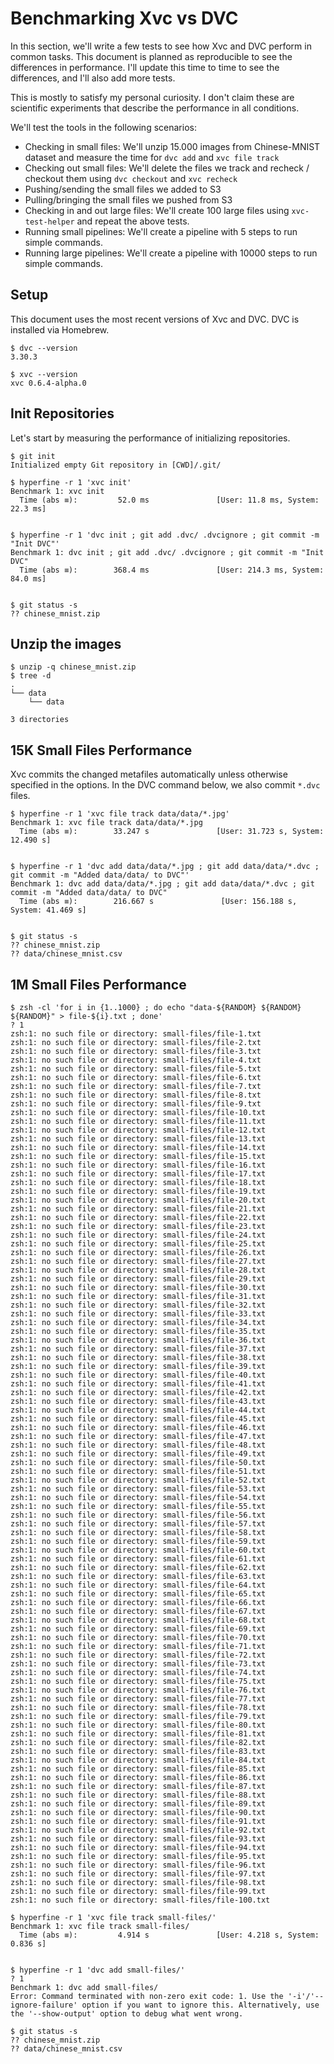# Benchmarking Xvc vs DVC

In this section, we'll write a few tests to see how Xvc and DVC perform in common tasks. This document is planned as reproducible to see the differences in performance. I'll update this time to time to see the differences, and I'll also add more tests.

This is mostly to satisfy my personal curiosity. I don't claim these are scientific experiments that describe the performance in all conditions. 

We'll test the tools in the following scenarios:

- Checking in small files: We'll unzip 15.000 images from Chinese-MNIST dataset and measure the time for `dvc add` and `xvc file track`
- Checking out small files: We'll delete the files we track and recheck / checkout them using `dvc checkout`  and `xvc recheck`
- Pushing/sending the small files we added to S3 
- Pulling/bringing the small files we pushed from S3
- Checking in and out large files: We'll create 100 large files using `xvc-test-helper` and repeat the above tests.
- Running small pipelines: We'll create a pipeline with 5 steps to run simple commands.
- Running large pipelines: We'll create a pipeline with 10000 steps to run simple commands. 

## Setup

This document uses the most recent versions of Xvc and DVC. DVC is installed via Homebrew. 

```console
$ dvc --version
3.30.3

$ xvc --version
xvc 0.6.4-alpha.0

```

## Init Repositories

Let's start by measuring the performance of initializing repositories. 

```console
$ git init
Initialized empty Git repository in [CWD]/.git/

$ hyperfine -r 1 'xvc init'
Benchmark 1: xvc init
  Time (abs ≡):         52.0 ms               [User: 11.8 ms, System: 22.3 ms]
 

$ hyperfine -r 1 'dvc init ; git add .dvc/ .dvcignore ; git commit -m "Init DVC"'
Benchmark 1: dvc init ; git add .dvc/ .dvcignore ; git commit -m "Init DVC"
  Time (abs ≡):        368.4 ms               [User: 214.3 ms, System: 84.0 ms]
 

$ git status -s
?? chinese_mnist.zip

```

## Unzip the images

```console
$ unzip -q chinese_mnist.zip
$ tree -d 
.
└── data
    └── data

3 directories

```


## 15K Small Files Performance

Xvc commits the changed metafiles automatically unless otherwise specified in the options. In the DVC command below, we also commit `*.dvc` files.

```console
$ hyperfine -r 1 'xvc file track data/data/*.jpg'
Benchmark 1: xvc file track data/data/*.jpg
  Time (abs ≡):        33.247 s               [User: 31.723 s, System: 12.490 s]
 

$ hyperfine -r 1 'dvc add data/data/*.jpg ; git add data/data/*.dvc ; git commit -m "Added data/data/ to DVC"'
Benchmark 1: dvc add data/data/*.jpg ; git add data/data/*.dvc ; git commit -m "Added data/data/ to DVC"
  Time (abs ≡):        216.667 s               [User: 156.188 s, System: 41.469 s]
 

$ git status -s
?? chinese_mnist.zip
?? data/chinese_mnist.csv

```

## 1M Small Files Performance

```console
$ zsh -cl 'for i in {1..1000} ; do echo "data-${RANDOM} ${RANDOM} ${RANDOM}" > file-${i}.txt ; done'
? 1
zsh:1: no such file or directory: small-files/file-1.txt
zsh:1: no such file or directory: small-files/file-2.txt
zsh:1: no such file or directory: small-files/file-3.txt
zsh:1: no such file or directory: small-files/file-4.txt
zsh:1: no such file or directory: small-files/file-5.txt
zsh:1: no such file or directory: small-files/file-6.txt
zsh:1: no such file or directory: small-files/file-7.txt
zsh:1: no such file or directory: small-files/file-8.txt
zsh:1: no such file or directory: small-files/file-9.txt
zsh:1: no such file or directory: small-files/file-10.txt
zsh:1: no such file or directory: small-files/file-11.txt
zsh:1: no such file or directory: small-files/file-12.txt
zsh:1: no such file or directory: small-files/file-13.txt
zsh:1: no such file or directory: small-files/file-14.txt
zsh:1: no such file or directory: small-files/file-15.txt
zsh:1: no such file or directory: small-files/file-16.txt
zsh:1: no such file or directory: small-files/file-17.txt
zsh:1: no such file or directory: small-files/file-18.txt
zsh:1: no such file or directory: small-files/file-19.txt
zsh:1: no such file or directory: small-files/file-20.txt
zsh:1: no such file or directory: small-files/file-21.txt
zsh:1: no such file or directory: small-files/file-22.txt
zsh:1: no such file or directory: small-files/file-23.txt
zsh:1: no such file or directory: small-files/file-24.txt
zsh:1: no such file or directory: small-files/file-25.txt
zsh:1: no such file or directory: small-files/file-26.txt
zsh:1: no such file or directory: small-files/file-27.txt
zsh:1: no such file or directory: small-files/file-28.txt
zsh:1: no such file or directory: small-files/file-29.txt
zsh:1: no such file or directory: small-files/file-30.txt
zsh:1: no such file or directory: small-files/file-31.txt
zsh:1: no such file or directory: small-files/file-32.txt
zsh:1: no such file or directory: small-files/file-33.txt
zsh:1: no such file or directory: small-files/file-34.txt
zsh:1: no such file or directory: small-files/file-35.txt
zsh:1: no such file or directory: small-files/file-36.txt
zsh:1: no such file or directory: small-files/file-37.txt
zsh:1: no such file or directory: small-files/file-38.txt
zsh:1: no such file or directory: small-files/file-39.txt
zsh:1: no such file or directory: small-files/file-40.txt
zsh:1: no such file or directory: small-files/file-41.txt
zsh:1: no such file or directory: small-files/file-42.txt
zsh:1: no such file or directory: small-files/file-43.txt
zsh:1: no such file or directory: small-files/file-44.txt
zsh:1: no such file or directory: small-files/file-45.txt
zsh:1: no such file or directory: small-files/file-46.txt
zsh:1: no such file or directory: small-files/file-47.txt
zsh:1: no such file or directory: small-files/file-48.txt
zsh:1: no such file or directory: small-files/file-49.txt
zsh:1: no such file or directory: small-files/file-50.txt
zsh:1: no such file or directory: small-files/file-51.txt
zsh:1: no such file or directory: small-files/file-52.txt
zsh:1: no such file or directory: small-files/file-53.txt
zsh:1: no such file or directory: small-files/file-54.txt
zsh:1: no such file or directory: small-files/file-55.txt
zsh:1: no such file or directory: small-files/file-56.txt
zsh:1: no such file or directory: small-files/file-57.txt
zsh:1: no such file or directory: small-files/file-58.txt
zsh:1: no such file or directory: small-files/file-59.txt
zsh:1: no such file or directory: small-files/file-60.txt
zsh:1: no such file or directory: small-files/file-61.txt
zsh:1: no such file or directory: small-files/file-62.txt
zsh:1: no such file or directory: small-files/file-63.txt
zsh:1: no such file or directory: small-files/file-64.txt
zsh:1: no such file or directory: small-files/file-65.txt
zsh:1: no such file or directory: small-files/file-66.txt
zsh:1: no such file or directory: small-files/file-67.txt
zsh:1: no such file or directory: small-files/file-68.txt
zsh:1: no such file or directory: small-files/file-69.txt
zsh:1: no such file or directory: small-files/file-70.txt
zsh:1: no such file or directory: small-files/file-71.txt
zsh:1: no such file or directory: small-files/file-72.txt
zsh:1: no such file or directory: small-files/file-73.txt
zsh:1: no such file or directory: small-files/file-74.txt
zsh:1: no such file or directory: small-files/file-75.txt
zsh:1: no such file or directory: small-files/file-76.txt
zsh:1: no such file or directory: small-files/file-77.txt
zsh:1: no such file or directory: small-files/file-78.txt
zsh:1: no such file or directory: small-files/file-79.txt
zsh:1: no such file or directory: small-files/file-80.txt
zsh:1: no such file or directory: small-files/file-81.txt
zsh:1: no such file or directory: small-files/file-82.txt
zsh:1: no such file or directory: small-files/file-83.txt
zsh:1: no such file or directory: small-files/file-84.txt
zsh:1: no such file or directory: small-files/file-85.txt
zsh:1: no such file or directory: small-files/file-86.txt
zsh:1: no such file or directory: small-files/file-87.txt
zsh:1: no such file or directory: small-files/file-88.txt
zsh:1: no such file or directory: small-files/file-89.txt
zsh:1: no such file or directory: small-files/file-90.txt
zsh:1: no such file or directory: small-files/file-91.txt
zsh:1: no such file or directory: small-files/file-92.txt
zsh:1: no such file or directory: small-files/file-93.txt
zsh:1: no such file or directory: small-files/file-94.txt
zsh:1: no such file or directory: small-files/file-95.txt
zsh:1: no such file or directory: small-files/file-96.txt
zsh:1: no such file or directory: small-files/file-97.txt
zsh:1: no such file or directory: small-files/file-98.txt
zsh:1: no such file or directory: small-files/file-99.txt
zsh:1: no such file or directory: small-files/file-100.txt

$ hyperfine -r 1 'xvc file track small-files/'
Benchmark 1: xvc file track small-files/
  Time (abs ≡):         4.914 s               [User: 4.218 s, System: 0.836 s]
 

$ hyperfine -r 1 'dvc add small-files/'
? 1
Benchmark 1: dvc add small-files/
Error: Command terminated with non-zero exit code: 1. Use the '-i'/'--ignore-failure' option if you want to ignore this. Alternatively, use the '--show-output' option to debug what went wrong.

$ git status -s
?? chinese_mnist.zip
?? data/chinese_mnist.csv

